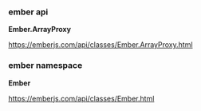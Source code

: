 ### ember api 

**Ember.ArrayProxy**

https://emberjs.com/api/classes/Ember.ArrayProxy.html

### ember namespace

**Ember**

https://emberjs.com/api/classes/Ember.html
